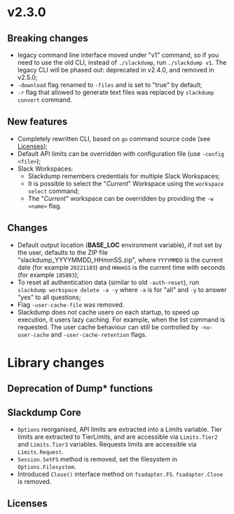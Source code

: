 # v2.3.0

## Breaking changes

- legacy command line interface moved under "v1" command, so if you need to
  use the old CLI, instead of `./slackdump`, run `./slackdump v1`. The legacy
  CLI will be phased out:  deprecated in v2.4.0, and removed in v2.5.0;
- `-download` flag renamed to `-files` and is set to "true" by default;
- `-r` flag that allowed to generate text files was replaced by
  `slackdump convert` command.

## New features

- Completely rewritten CLI, based on `go` command source code (see
  [Licenses][1]);
- Default API limits can be overridden with configuration file (use
  `-config <file>`);
- Slack Workspaces:
    - Slackdump remembers credentials for multiple Slack Workspaces;
    - It is possible to select the "_Current_" Workspace using the
      `workspace select` command;
    - The "_Current_" workspace can be overridden by providing the `-w <name>`
      flag.

## Changes

- Default output location (**BASE_LOC** environment variable), if not set by the
  user, defaults to the ZIP file "slackdump_YYYYMMDD_HHmmSS.zip", where
  `YYYYMMDD` is the current date (for example `20221103`) and `HHmmSS` is the
  current time with seconds (for example `185803`);
- To reset all authentication data (similar to old `-auth-reset`), run
  `slackdump workspace delete -a -y` where `-a` is for "all" and `-y` to
  answer "yes" to all questions;
- Flag `-user-cache-file` was removed.
- Slackdump does not cache users on each startup, to speed up execution, it
  users lazy caching. For example, when the list command is requested.  The
  user cache behaviour can still be controlled by `-no-user-cache` and
  `-user-cache-retention` flags.


# Library changes

## Deprecation of Dump* functions

## Slackdump Core

- `Options` reorganised, API limits are extracted into a Limits variable. Tier
  limits are extracted to TierLimits, and are accessible via `Limits.Tier2` and
  `Limits.Tier3` variables. Requests limits are accessible via
  `Limits.Request`.
- `Session.SetFS` method is removed, set the filesystem in `Options.Filesystem`.
- Introduced `Close()` interface method on `fsadapter.FS`.  `fsadapter.Close` is
  removed.

## Licenses

[1]: #licenses
